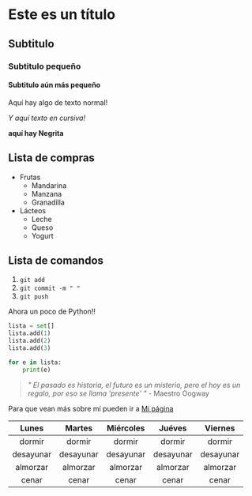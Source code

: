 # Este es un título
## Subtitulo
### Subtitulo pequeño
#### Subtitulo aún más pequeño

Aquí hay algo de texto normal!

*Y aquí texto en cursiva!*

**aquí hay Negrita**

Lista de compras
----------------

* Frutas
  * Mandarina
  * Manzana
  * Granadilla
* Lácteos
  * Leche
  * Queso
  * Yogurt


Lista de comandos
------------------
1. `git add`
2. `git commit -m " "`
3. `git push`

Ahora un poco de Python!!

```python
lista = set[]
lista.add(1)
lista.add(2)
lista.add(3)

for e in lista:
    print(e)
```
> *" El pasado es historia, el futuro es un misterio, pero el hoy es un regalo, por eso se llama 'presente' "* - Maestro Oogway

Para que vean más sobre mí pueden ir a [Mi página](https://fabriyin.github.io)

| Lunes | Martes | Miércoles | Juéves | Viernes |
| :-----: | :--------: | :--------: | :------: | :-------: |
| dormir | dormir | dormir | dormir | dormir |
| desayunar | desayunar | desayunar | desayunar | desayunar |
| almorzar | almorzar | almorzar | almorzar | almorzar |
| cenar | cenar | cenar | cenar | cenar |